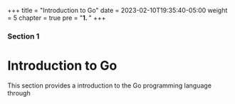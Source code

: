 +++
title = "Introduction to Go"
date = 2023-02-10T19:35:40-05:00
weight = 5
chapter = true
pre = "<b>1. </b>"
+++

### Section 1

# Introduction to Go

This section provides a introduction to the Go programming language through 


